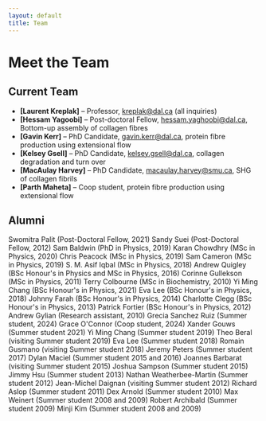 ```yaml
---
layout: default
title: Team
---
```


# Meet the Team

## Current Team
- **[Laurent Kreplak]** – Professor, kreplak@dal.ca (all inquiries)
- **[Hessam Yagoobi]** – Post-doctoral Fellow, hessam.yaghoobi@dal.ca, Bottom-up assembly of collagen fibres
- **[Gavin Kerr]** – PhD Candidate, gavin.kerr@dal.ca, protein fibre production using extensional flow
- **[Kelsey Gsell]** – PhD Candidate, kelsey.gsell@dal.ca, collagen degradation and turn over 
- **[MacAulay Harvey]** – PhD Candidate, macaulay.harvey@smu.ca, SHG of collagen fibrils
- **[Parth Maheta]** – Coop student, protein fibre production using extensional flow

## Alumni
Swomitra Palit (Post-Doctoral Fellow, 2021)
Sandy Suei (Post-Doctoral Fellow, 2012)
Sam Baldwin (PhD in Physics, 2019)
Karan Chowdhry (MSc in Physics, 2020)
Chris Peacock (MSc in Physics, 2019)
Sam Cameron (MSc in Physics, 2019)
S. M. Asif Iqbal (MSc in Physics, 2018)
Andrew Quigley (BSc Honour's in Physics and MSc in Physics, 2016)
Corinne Gullekson (MSc in Physics, 2011)
Terry Colbourne (MSc in Biochemistry, 2010)
Yi Ming Chang (BSc Honour's in Physics, 2021)
Eva Lee (BSc Honour's in Physics, 2018)
Johnny Farah (BSc Honour's in Physics, 2014)
Charlotte Clegg (BSc Honour's in Physics, 2013)
Patrick Fortier (BSc Honour's in Physics, 2012)
Andrew Gylian (Research assistant, 2010)
Grecia Sanchez Ruiz (Summer student, 2024)
Grace O'Connor (Coop student, 2024)
Xander Gouws (Summer student 2021)
Yi Ming Chang (Summer student 2019)
Theo Beral (visiting Summer student 2019)
Eva Lee (Summer student 2018)
Romain Gusmano (visiting Summer student 2018)
Jeremy Peters (Summer student 2017)
Dylan Maciel (Summer student 2015 and 2016)
Joannes Barbarat (visiting Summer student 2015)
Joshua Sampson (Summer student 2015)
Jimmy Hsu (Summer student 2013)
Nathan Weatherbee-Martin (Summer student 2012)
Jean-Michel Daignan (visiting Summer student 2012)
Richard Aslop (Summer student 2011)
Dex Arnold (Summer student 2010)
Max Weinert (Summer student 2008 and 2009)
Robert Archibald (Summer student 2009)
Minji Kim (Summer student 2008 and 2009)

